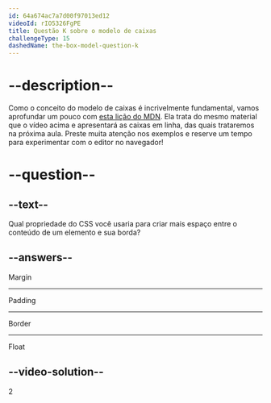 ```yaml
---
id: 64a674ac7a7d00f97013ed12
videoId: rIO5326FgPE
title: Questão K sobre o modelo de caixas
challengeType: 15
dashedName: the-box-model-question-k
--- 
```

# --description--

Como o conceito do modelo de caixas é incrivelmente fundamental, vamos aprofundar um pouco com <a href="https://developer.mozilla.org/en-US/docs/Learn/CSS/Building_blocks/The_box_model#what_is_the_css_box_model" target="_blank">esta lição do MDN</a>. Ela trata do mesmo material que o vídeo acima e apresentará as caixas em linha, das quais trataremos na próxima aula. Preste muita atenção nos exemplos e reserve um tempo para experimentar com o editor no navegador!

# --question--

## --text--

Qual propriedade do CSS você usaria para criar mais espaço entre o conteúdo de um elemento e sua borda?

## --answers--

Margin

---

Padding

---

Border

---

Float

## --video-solution--

2
